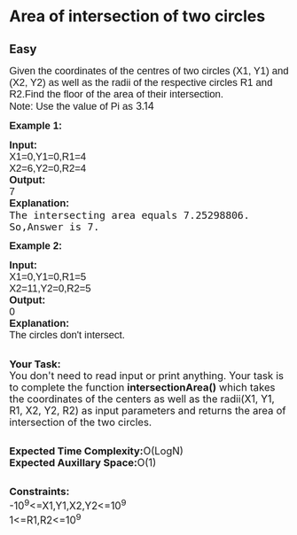 # Area of intersection of two circles
## Easy 
<div class="problem-statement">
                <p></p><p><span style="font-size:18px"><span style="font-family:arial,helvetica,sans-serif">Given the coordinates of the centres of two circles (X1, Y1) and (X2, Y2) as well as the radii of the respective circles R1 and R2.Find the floor of the area of their intersection.</span><br>
<span style="font-family:arial,helvetica,sans-serif">Note:&nbsp;Use the value of Pi as </span>3.14</span></p>

<p><span style="font-size:18px"><strong><span style="font-family:arial,helvetica,sans-serif">Example 1:</span></strong></span></p>

<pre><span style="font-size:18px"><span style="font-family:arial,helvetica,sans-serif"><strong>Input:</strong>
X1=0,Y1=0,R1=4</span><span style="font-family:arial,helvetica,sans-serif">
X2=6,Y2=0,R2=4
<strong>Output:</strong>
7
<strong>Explanation:</strong>
</span>The intersecting area equals 7.25298806.
So,Answer is 7.</span></pre>

<p><span style="font-size:18px"><strong><span style="font-family:arial,helvetica,sans-serif">Example 2:</span></strong></span></p>

<pre><span style="font-size:18px"><span style="font-family:arial,helvetica,sans-serif"><strong>Input:</strong>
X1=0,Y1=0,R1=5</span><span style="font-family:arial,helvetica,sans-serif">
X2=11,Y2=0,R2=5
<strong>Output:</strong>
0
<strong>Explanation:</strong>
The circles don't intersect.</span></span></pre>

<p><br>
<span style="font-size:18px"><strong>Your Task:</strong><br>
You don't need to read input or print anything. Your task is to complete the function <strong>intersectionArea()</strong> which takes the coordinates of the centers as well as the radii(X1, Y1, R1, X2, Y2, R2) as input parameters and returns the area of intersection of the two circles.</span></p>

<p><br>
<span style="font-size:18px"><strong>Expected Time Complexity:</strong>O(LogN)<br>
<strong>Expected Auxillary Space:</strong>O(1)</span></p>

<p><br>
<span style="font-size:18px"><strong>Constraints:</strong><br>
-10<sup>9</sup>&lt;=X1,Y1,X2,Y2&lt;=10<sup>9</sup><br>
1&lt;=R1,R2&lt;=10<sup>9</sup></span></p>
 <p></p>
            </div>